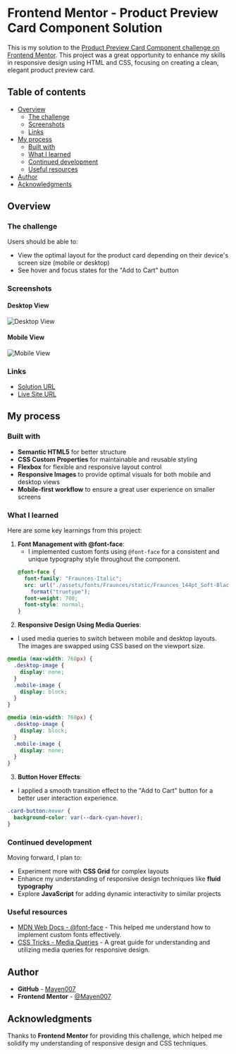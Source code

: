 # Frontend Mentor - Product Preview Card Component Solution

This is my solution to the [Product Preview Card Component challenge on Frontend Mentor](https://www.frontendmentor.io/challenges/product-preview-card-component-GO7UmttRfa). This project was a great opportunity to enhance my skills in responsive design using HTML and CSS, focusing on creating a clean, elegant product preview card.

## Table of contents

- [Overview](#overview)
  - [The challenge](#the-challenge)
  - [Screenshots](#screenshots)
  - [Links](#links)
- [My process](#my-process)
  - [Built with](#built-with)
  - [What I learned](#what-i-learned)
  - [Continued development](#continued-development)
  - [Useful resources](#useful-resources)
- [Author](#author)
- [Acknowledgments](#acknowledgments)

## Overview

### The challenge

Users should be able to:

- View the optimal layout for the product card depending on their device's screen size (mobile or desktop)
- See hover and focus states for the "Add to Cart" button

### Screenshots

#### Desktop View

![Desktop View](./assets/images/desktop-view.png)

#### Mobile View

![Mobile View](./assets/images/mobile-view.png)

### Links

- [Solution URL](https://github.com/Mayen007/product-preview-card) <!-- Add your GitHub repo link -->
- [Live Site URL](https://mayen007.github.io/product-preview-card) <!-- Add your live site link -->

## My process

### Built with

- **Semantic HTML5** for better structure
- **CSS Custom Properties** for maintainable and reusable styling
- **Flexbox** for flexible and responsive layout control
- **Responsive Images** to provide optimal visuals for both mobile and desktop views
- **Mobile-first workflow** to ensure a great user experience on smaller screens

### What I learned

Here are some key learnings from this project:

1. **Font Management with @font-face**:
   - I implemented custom fonts using `@font-face` for a consistent and unique typography style throughout the component.
   ```css
   @font-face {
     font-family: "Fraunces-Italic";
     src: url("./assets/fonts/Fraunces/static/Fraunces_144pt_Soft-Black.ttf")
       format("truetype");
     font-weight: 700;
     font-style: normal;
   }
   ```
2. **Responsive Design Using Media Queries**:

- I used media queries to switch between mobile and desktop layouts. The images are swapped using CSS based on the viewport size.

```css
@media (max-width: 768px) {
  .desktop-image {
    display: none;
  }
  .mobile-image {
    display: block;
  }
}

@media (min-width: 768px) {
  .desktop-image {
    display: block;
  }
  .mobile-image {
    display: none;
  }
}
```

3. **Button Hover Effects**:

- I applied a smooth transition effect to the "Add to Cart" button for a better user interaction experience.

```css
.card-button:hover {
  background-color: var(--dark-cyan-hover);
}
```

### Continued development

Moving forward, I plan to:

- Experiment more with **CSS Grid** for complex layouts
- Enhance my understanding of responsive design techniques like **fluid typography**
- Explore **JavaScript** for adding dynamic interactivity to similar projects

### Useful resources

- [MDN Web Docs - @font-face](https://developer.mozilla.org/en-US/docs/Web/CSS/@font-face) - This helped me understand how to implement custom fonts effectively.
- [CSS Tricks - Media Queries](https://css-tricks.com/css-media-queries/) - A great guide for understanding and utilizing media queries for responsive design.

## Author

- **GitHub** - [Mayen007](https://github.com/Mayen007)
- **Frontend Mentor** - [@Mayen007](https://www.frontendmentor.io/profile/Mayen007)

## Acknowledgments

Thanks to **Frontend Mentor** for providing this challenge, which helped me solidify my understanding of responsive design and CSS techniques.
